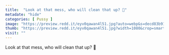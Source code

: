 ```yaml
---
title:  "Look at that mess, who will clean that up? 🤤"
metadate: "hide"
categories: [ Pussy ]
image: "https://preview.redd.it/eyv0qawan4l51.jpg?auto=webp&s=decd83b91b09c68ce974978ab843b34a5fe608f7"
thumb: "https://preview.redd.it/eyv0qawan4l51.jpg?width=1080&crop=smart&auto=webp&s=43cadac501f474c78d1f075a52af8af7556be768"
visit: ""
---
```

Look at that mess, who will clean that up? 🤤
